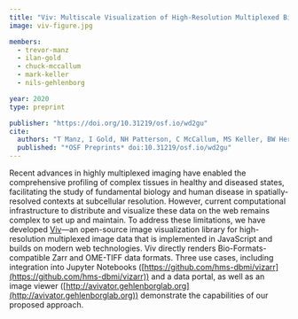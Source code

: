```yaml
---
title: "Viv: Multiscale Visualization of High-Resolution Multiplexed Bioimaging Data on the Web"
image: viv-figure.jpg

members:
  - trevor-manz
  - ilan-gold
  - chuck-mccallum
  - mark-keller
  - nils-gehlenborg

year: 2020
type: preprint

publisher: "https://doi.org/10.31219/osf.io/wd2gu"
cite:
  authors: "T Manz, I Gold, NH Patterson, C McCallum, MS Keller, BW Herr II, K Börner, J Spraggins, N Gehlenborg"
  published: "*OSF Preprints* doi:10.31219/osf.io/wd2gu"
---
```

Recent advances in highly multiplexed imaging have enabled the comprehensive profiling of complex tissues in healthy and diseased states, facilitating the study of fundamental biology and human disease in spatially-resolved contexts at subcellular resolution. However, current computational infrastructure to distribute and visualize these data on the web remains complex to set up and maintain. To address these limitations, we have developed [Viv](https://github.com/hms-dbmi/viv)—an open-source image visualization library for high-resolution multiplexed image data that is implemented in JavaScript and builds on modern web technologies. Viv directly renders Bio-Formats-compatible Zarr and OME-TIFF data formats. Three use cases, including integration into Jupyter Notebooks ([https://github.com/hms-dbmi/vizarr](https://github.com/hms-dbmi/vizarr)) and a data portal, as well as an image viewer ([http://avivator.gehlenborglab.org](http://avivator.gehlenborglab.org)) demonstrate the capabilities of our proposed approach.
